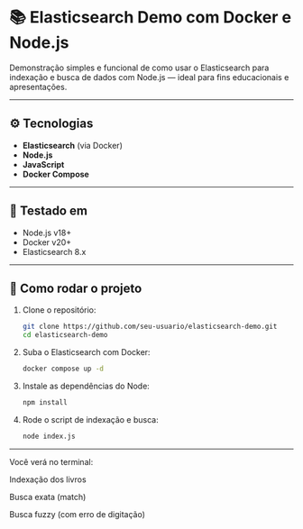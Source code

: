 # 📚 Elasticsearch Demo com Docker e Node.js

Demonstração simples e funcional de como usar o Elasticsearch para indexação e busca de dados com Node.js — ideal para fins educacionais e apresentações.

---

## ⚙️ Tecnologias

- **Elasticsearch** (via Docker)
- **Node.js**
- **JavaScript**
- **Docker Compose**

---

## 🧪 Testado em
- Node.js v18+
- Docker v20+
- Elasticsearch 8.x

---

## 🚀 Como rodar o projeto

1. Clone o repositório:
    ```bash
    git clone https://github.com/seu-usuario/elasticsearch-demo.git
    cd elasticsearch-demo

2. Suba o Elasticsearch com Docker:
    ```bash
    docker compose up -d

3. Instale as dependências do Node:
    ```bash
    npm install

4. Rode o script de indexação e busca:
    ```bash
    node index.js

---

Você verá no terminal:

Indexação dos livros

Busca exata (match)

Busca fuzzy (com erro de digitação)